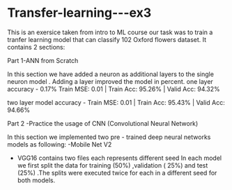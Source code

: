# Transfer-learning---ex3

This is an exersice taken from intro to ML course our task was to train a tranfer learning model that can classify 102 Oxford flowers dataset.
It contains 2 sections:

Part 1-ANN from Scratch

In this section we have added a neuron as additional layers to the single neuron model . Adding a layer improved the model in percent.
one layer accuracy  - 0.17%
Train MSE: 0.01 | Train Acc: 95.26% | Valid Acc: 94.32%

two layer model accuracy -
Train MSE: 0.01 | Train Acc: 95.43% | Valid Acc: 94.66%

Part 2 -Practice the usage of CNN (Convolutional Neural Network)

In this section we implemented two pre - trained deep neural networks models as following:
 -Mobile Net V2
 - VGG16 contains two files each represents different seed 
In each model we first split the data for training (50%) ,validation ( 25%) and test (25%) .The splits were executed twice for each in a different seed for both models.
